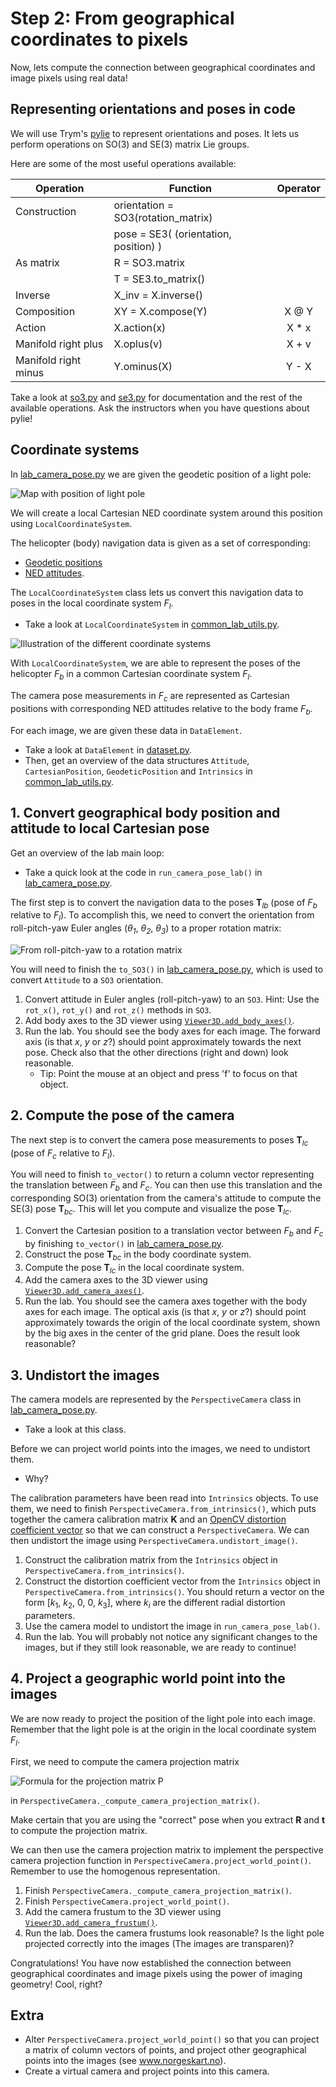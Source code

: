 # Step 2: From geographical coordinates to pixels
Now, lets compute the connection between geographical coordinates and image pixels using real data!

## Representing orientations and poses in code
We will use Trym's [pylie](https://github.com/tussedrotten/pylie) to represent orientations and poses.
It lets us perform operations on SO(3) and SE(3) matrix Lie groups.

Here are some of the most useful operations available:

| Operation            | Function                              | Operator |
|----------------------|---------------------------------------|:--------:|
| Construction         | orientation = SO3(rotation_matrix)    |          |
|                      | pose = SE3( (orientation, position) ) |          |
| As matrix            | R = SO3.matrix                        |          |
|                      | T = SE3.to_matrix()                   |          |
| Inverse              | X_inv = X.inverse()                   |          |
| Composition          | XY = X.compose(Y)                     |  X @ Y   |
| Action               | X.action(x)                           |  X * x   |
| Manifold right plus  | X.oplus(v)                            |  X + v   |
| Manifold right minus | Y.ominus(X)                           |  Y - X   |

Take a look at [so3.py](https://github.com/tussedrotten/pylie/blob/master/pylie/so3.py) and [se3.py](https://github.com/tussedrotten/pylie/blob/master/pylie/se3.py) for documentation and the rest of the available operations. 
Ask the instructors when you have questions about pylie!

## Coordinate systems
In [lab_camera_pose.py](../lab_camera_pose.py) we are given the geodetic position of a light pole:

![Map with position of light pole](img/light-pole-position.png)

We will create a local Cartesian NED coordinate system around this position using `LocalCoordinateSystem`. 

The helicopter (body) navigation data is given as a set of corresponding:
  - [Geodetic positions](https://en.wikipedia.org/wiki/Geographic_coordinate_system)
  - [NED attitudes](https://en.wikipedia.org/wiki/Axes_conventions#Ground_reference_frames:_ENU_and_NED). 

The `LocalCoordinateSystem` class lets us convert this navigation data to poses in the local coordinate system *F<sub>l</sub>*.
  - Take a look at `LocalCoordinateSystem` in [common_lab_utils.py](../common_lab_utils.py).

![Illustration of the different coordinate systems](img/coordinate_systems.png)

With `LocalCoordinateSystem`, we are able to represent the poses of the helicopter *F<sub>b</sub>* in a common Cartesian coordinate system *F<sub>l</sub>*.

The camera  pose measurements in *F<sub>c</sub>* are represented as Cartesian positions with corresponding NED attitudes relative to the body frame *F<sub>b</sub>*.

For each image, we are given these data in `DataElement`. 
  - Take a look at `DataElement` in [dataset.py](../dataset.py).
  - Then, get an overview of the data structures `Attitude`, `CartesianPosition`, `GeodeticPosition` and `Intrinsics` in [common_lab_utils.py](../common_lab_utils.py).

## 1. Convert geographical body position and attitude to local Cartesian pose
Get an overview of the lab main loop:
  - Take a quick look at the code in `run_camera_pose_lab()` in [lab_camera_pose.py](../lab_camera_pose.py).

The first step is to convert the navigation data to the poses **T**<sub>*lb*</sub> (pose of *F<sub>b</sub>* relative to *F<sub>l</sub>*). 
To accomplish this, we need to convert the orientation from roll-pitch-yaw Euler angles (*&theta;<sub>1</sub>*, *&theta;<sub>2</sub>*, *&theta;<sub>3</sub>*) to a proper rotation matrix:

![From roll-pitch-yaw to a rotation matrix](img/math_euler.png)

You will need to finish the `to_SO3()` in [lab_camera_pose.py](../lab_camera_pose.py), which is used to convert `Attitude` to a `SO3` orientation.
1. Convert attitude in Euler angles (roll-pitch-yaw) to an `SO3`. 
   Hint: Use the `rot_x()`, `rot_y()` and `rot_z()` methods in `SO3`.
2. Add body axes to the 3D viewer using [`Viewer3D.add_body_axes()`](../viewer_3d.py).
3. Run the lab. 
   You should see the body axes for each image.
   The forward axis (is that *x*, *y* or *z*?) should point approximately towards the next pose.
   Check also that the other directions (right and down) look reasonable.
   - Tip: Point the mouse at an object and press 'f' to focus on that object.

## 2. Compute the pose of the camera
The next step is to convert the camera pose measurements to poses **T**<sub>*lc*</sub> (pose of *F<sub>c</sub>* relative to *F<sub>l</sub>*).

You will need to finish `to_vector()` to return a column vector representing the translation between *F<sub>b</sub>* and *F<sub>c</sub>*. 
You can then use this translation and the corresponding SO(3) orientation from the camera's attitude to compute the SE(3) pose **T**<sub>*bc*</sub>. 
This will let you compute and visualize the pose **T**<sub>*lc*</sub>.

1. Convert the Cartesian position to a translation vector between *F<sub>b</sub>* and *F<sub>c</sub>* by finishing `to_vector()` in [lab_camera_pose.py](../lab_camera_pose.py).
2. Construct the pose **T**<sub>*bc*</sub> in the body coordinate system.
3. Compute the pose **T**<sub>*lc*</sub> in the local coordinate system.
4. Add the camera axes to the 3D viewer using [`Viewer3D.add_camera_axes()`](../viewer_3d.py).
5. Run the lab.
   You should see the camera axes together with the body axes for each image.
   The optical axis (is that *x*, *y* or *z*?) should point approximately towards the origin of the local coordinate system, shown by the big axes in the center of the grid plane.
   Does the result look reasonable?

## 3. Undistort the images
The camera models are represented by the `PerspectiveCamera` class in [lab_camera_pose.py](../lab_camera_pose.py).
  - Take a look at this class.

Before we can project world points into the images, we need to undistort them.
  - Why?

The calibration parameters have been read into `Intrinsics` objects. 
To use them, we need to finish `PerspectiveCamera.from_intrinsics()`, which puts together the camera calibration matrix **K** and an [OpenCV distortion coefficient vector](https://docs.opencv.org/4.5.5/d9/d0c/group__calib3d.html) so that we can construct a `PerspectiveCamera`.
We can then undistort the image using `PerspectiveCamera.undistort_image()`.

1. Construct the calibration matrix from the `Intrinsics` object in `PerspectiveCamera.from_intrinsics()`.
2. Construct the distortion coefficient vector from the `Intrinsics` object in `PerspectiveCamera.from_intrinsics()`.
   You should return a vector on the form [*k*<sub>1</sub>, *k*<sub>2</sub>, 0, 0, *k*<sub>3</sub>], where *k*<sub>*i*</sub> are the different radial distortion parameters.
3. Use the camera model to undistort the image in `run_camera_pose_lab()`.
4. Run the lab. 
   You will probably not notice any significant changes to the images, but if they still look reasonable, we are ready to continue!

## 4. Project a geographic world point into the images
We are now ready to project the position of the light pole into each image. 
Remember that the light pole is at the origin in the local coordinate system *F<sub>l</sub>*.

First, we need to compute the camera projection matrix

![Formula for the projection matrix P](img/math_proj-matrix.png)

in `PerspectiveCamera._compute_camera_projection_matrix()`. 

Make certain that you are using the "correct" pose when you extract **R** and **t** to compute the projection matrix.

We can then use the camera projection matrix to implement the perspective camera projection function in `PerspectiveCamera.project_world_point()`. 
Remember to use the homogenous representation.

1. Finish `PerspectiveCamera._compute_camera_projection_matrix()`.
2. Finish `PerspectiveCamera.project_world_point()`.
3. Add the camera frustum to the 3D viewer using [`Viewer3D.add_camera_frustum()`](../viewer_3d.py).
4. Run the lab. 
   Does the camera frustums look reasonable? 
   Is the light pole projected correctly into the images (The images are transparen)?
   
Congratulations! 
You have now established the connection between geographical coordinates and image pixels using the power of imaging geometry! 
Cool, right?

## Extra
- Alter `PerspectiveCamera.project_world_point()` so that you can project a matrix of column vectors of points, and project other geographical points into the images (see www.norgeskart.no).
- Create a virtual camera and project points into this camera.
